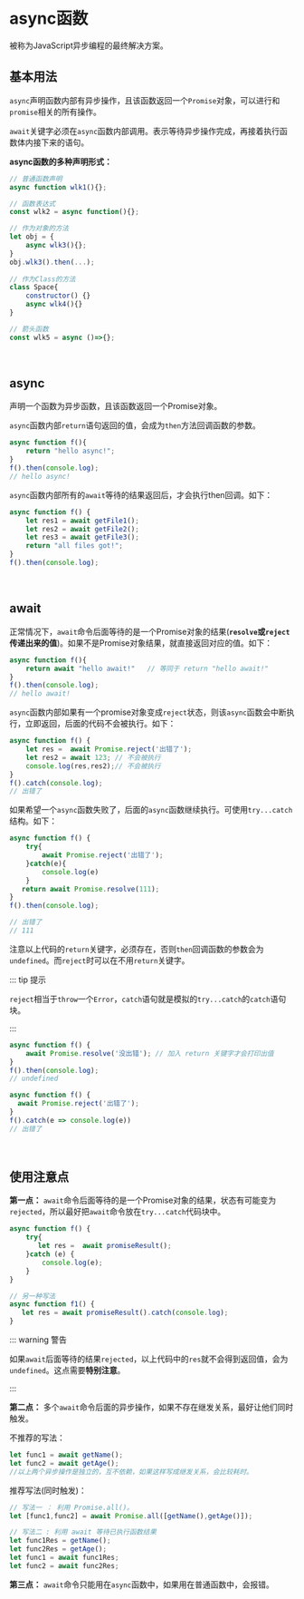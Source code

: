 # async函数

被称为JavaScript异步编程的最终解决方案。

## 基本用法
`async`声明函数内部有异步操作，且该函数返回一个`Promise`对象，可以进行和`promise`相关的所有操作。

`await`关键字必须在`async`函数内部调用。表示等待异步操作完成，再接着执行函数体内接下来的语句。

**async函数的多种声明形式：**

```javascript
// 普通函数声明
async function wlk1(){};

// 函数表达式
const wlk2 = async function(){};

// 作为对象的方法
let obj = {
    async wlk3(){};
}
obj.wlk3().then(...);
                
// 作为Class的方法
class Space{
    constructor() {}
    async wlk4(){}
}

// 箭头函数
const wlk5 = async ()=>{};
```
<br/>


## async

声明一个函数为异步函数，且该函数返回一个Promise对象。

`async`函数内部`return`语句返回的值，会成为`then`方法回调函数的参数。

```javascript
async function f(){
    return "hello async!";
}
f().then(console.log);
// hello async!
```

`async`函数内部所有的`await`等待的结果返回后，才会执行then回调。如下：

```javascript
async function f() {
    let res1 = await getFile1();
    let res2 = await getFile2();
    let res3 = await getFile3();
    return "all files got!";
}
f().then(console.log);
```
<br/>


## await

正常情况下，`await`命令后面等待的是一个Promise对象的结果(**`resolve`或`reject`传递出来的值**)。如果不是Promise对象结果，就直接返回对应的值。如下：

```javascript
async function f(){
    return await "hello await!"   // 等同于 return "hello await!"
}
f().then(console.log);
// hello await!
```

`async`函数内部如果有一个promise对象变成`reject`状态，则该`async`函数会中断执行，立即返回，后面的代码不会被执行。如下：

```javascript
async function f() {
    let res =  await Promise.reject('出错了');
    let res2 = await 123; // 不会被执行
    console.log(res,res2);// 不会被执行
}
f().catch(console.log);
// 出错了
```

如果希望一个`async`函数失败了，后面的`async`函数继续执行。可使用`try...catch`结构。如下：

```javascript
async function f() {
    try{
        await Promise.reject('出错了');
    }catch(e){
        console.log(e)
    }
   return await Promise.resolve(111);
}
f().then(console.log);

// 出错了
// 111
```

注意以上代码的`return`关键字，必须存在，否则`then`回调函数的参数会为`undefined`。而`reject`时可以在不用`return`关键字。

::: tip 提示

`reject`相当于`throw`一个`Error`，`catch`语句就是模拟的`try...catch`的`catch`语句块。

:::

```javascript
async function f() {
    await Promise.resolve('没出错'); // 加入 return 关键字才会打印出值
}
f().then(console.log);
// undefined

async function f() {
  await Promise.reject('出错了');
}
f().catch(e => console.log(e))
// 出错了
```
<br/>


## 使用注意点

**第一点：** `await`命令后面等待的是一个Promise对象的结果，状态有可能变为`rejected`，所以最好把`await`命令放在`try...catch`代码块中。

```javascript
async function f() {
    try{
       let res =  await promiseResult();
    }catch (e) {
        console.log(e);
    }
}

// 另一种写法
async function f1() {
   let res = await promiseResult().catch(console.log);
}
```

::: warning 警告

如果`await`后面等待的结果`rejected`，以上代码中的`res`就不会得到返回值，会为`undefined`。这点需要**特别注意**。

:::

**第二点：** 多个`await`命令后面的异步操作，如果不存在继发关系，最好让他们同时触发。

不推荐的写法：

```javascript
let func1 = await getName();
let func2 = await getAge();
//以上两个异步操作是独立的，互不依赖，如果这样写成继发关系，会比较耗时。
```

推荐写法(同时触发)：

```javascript
// 写法一 ： 利用 Promise.all()。
let [func1,func2] = await Promise.all([getName(),getAge()]);

// 写法二 : 利用 await 等待已执行函数结果
let func1Res = getName();
let func2Res = getAge();
let func1 = await func1Res;
let func2 = await func2Res;
```

**第三点：** `await`命令只能用在`async`函数中，如果用在普通函数中，会报错。
